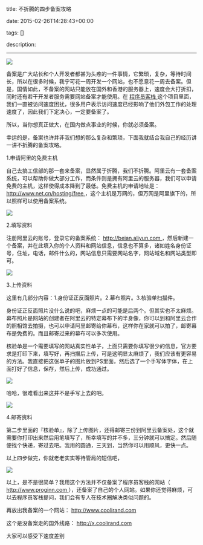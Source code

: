 title: 不折腾的四步备案攻略

date: 2015-02-26T14:28:43+00:00

tags: []

description: 

---
![](http://susefood.u.qiniudn.com/beian.jpg)

备案是广大站长和个人开发者都甚为头疼的一件事情，它繁琐，复杂，等待时间长，所以在很多时候，我宁可花一周开发一个网站，也不愿意花一周去备案。但是，国情如此，不备案的网站只能放在国外和香港的服务器上，速度会大打折扣，同时还有若干开发者服务需要网站备案才能使用。在 [ 程序员客栈 ](http://www.proginn.com) 这个项目里面，我们一直被访问速度困扰，很多用户表示访问速度已经影响了他们外包工作的处理速度了，因此我们下定决心，一定要备案了。 

所以，当你想真正做大，在国内做点事业的时候，你就必须备案。 

幸运的是，备案也许并非我们想的那么复杂和繁琐，下面我就结合我自己的经历讲一讲不折腾的备案攻略。 

1.申请阿里的免费主机 

自己去搞工信部的那一套来备案，显然属于折腾，我们不折腾。阿里云有一套备案系统，可以帮助你做大部分工作，而条件则是拥有阿里云的服务器，我们可以申请免费的主机，这样使得成本降到了最低。免费主机的申请地址是： [ http://www.net.cn/hosting/free ](http://www.net.cn/hosting/free) ，这个主机是万网的，但万网是阿里旗下的，所以照样可以使用备案系统。 

![](http://susefood.u.qiniudn.com/beian1.jpg)

2.填写资料 

注册阿里云的账号，登录它的备案系统： [ http://beian.aliyun.com ](http://beian.aliyun.com) ，然后新建一个备案，并在此填入你的个人资料和网站信息，信息也不算多，诸如姓名身份证号，住址，电话，邮件什么的，网站信息只需要网站名字，网站域名和网站类型即可。 

![](http://susefood.u.qiniudn.com/beian2.jpg)

3.上传资料 

这里有几部分内容：1.身份证正反面照片。2.幕布照片。3.核验单扫描件。 

身份证正反面照片没什么说的吧，麻烦一点的可能是后两个。但其实也不太麻烦。幕布照片是网站的创建者在阿里云的特定幕布下的半身像，你可以到和阿里云合作的照相馆去拍摄，也可以申请阿里邮寄给你幕布，这样你在家就可以拍了，邮寄幕布是免费的。而且邮寄过来的幕布可以多次使用。 

核验单是一个需要填写的网站真实性单子，上面只需要你填写很少的信息，官方要求是打印下来，填写好，再扫描后上传，可是这明显太麻烦了，我们应该有更容易的方法。我直接把这张单子的图片放到PS里面，然后选了一个手写体字体，在上面打好了信息，保存，然后上传，成功通过。 

![](http://susefood.u.qiniudn.com/beian3.jpg)

哈哈，很难看出来这并不是手写上去的吧。 

![](http://susefood.u.qiniudn.com/beian4.jpg)

4.邮寄资料 

第二步里面的『核验单』，除了上传图片，还得邮寄三份到阿里云备案处，这个就需要你打印出来然后用笔填写了，所幸填写的并不多，三分钟就可以搞定。然后随便找个快递，寄过去吧。我用的圆通，三天到，当然你可以用顺风，更快一点。 

以上四步做完，你就老老实实等待管局的短信吧， 

![](http://susefood.u.qiniudn.com/beian5.jpg)

以上，是不是很简单？我用这个方法并不仅备案了程序员客栈的网站（ [ http://www.proginn.com ](http://www.proginn.com) ），还备案了自己的个人网站。如果你还觉得麻烦，可以去程序员客栈提问，我们会有专人在技术圈解决类似问题的。 

再放出我备案的一个网站： [ http://www.coolirand.com ](http://www.coolirand.com)

这个是没备案走的国外线路： [ http://x.coolirand.com ](http://x.coolirand.com/)

大家可以感受下速度差别 
